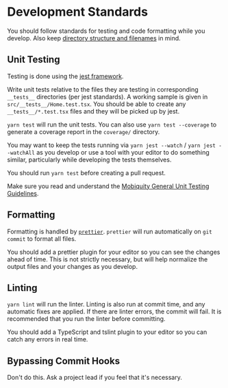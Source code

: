 # Development Standards
You should follow standards for testing and code formatting while you develop.
Also keep [directory structure and filenames](fs-structure.md) in mind.

## Unit Testing
Testing is done using the [jest framework](https://facebook.github.io/jest/docs/en/using-matchers.html).

Write unit tests relative to the files they are testing in corresponding
`__tests__` directories (per jest standards). A working sample is given in
`src/__tests__/Home.test.tsx`. You should be able to create any
`__tests__/*.test.tsx` files and they will be picked up by jest.

`yarn test` will run the unit tests. You can also use `yarn test --coverage`
to generate a coverage report in the `coverage/` directory.

You may want to keep the tests running via `yarn jest --watch` /
`yarn jest --watchAll` as you develop or use a tool with your editor to do
something similar, particularly while developing the tests themselves.

You should run `yarn test` before creating a pull request.

Make sure you read and understand the [Mobiquity General Unit Testing Guidelines](https://mobiquity.jira.com/wiki/spaces/MW/pages/21201492/General+Unit+Testing+Guidelines).

## Formatting
Formatting is handled by [`prettier`](https://github.com/prettier/prettier).
`prettier` will run automatically on `git commit` to format all files.

You should add a prettier plugin for your editor so you can see the changes
ahead of time. This is not strictly necessary, but will help normalize the
output files and your changes as you develop.

## Linting
`yarn lint` will run the linter. Linting is also run at commit time, and any
automatic fixes are applied. If there are linter errors, the commit will fail.
It is recommended that you run the linter before committing.

You should add a TypeScript and tslint plugin to your editor so you can catch
any errors in real time.

## Bypassing Commit Hooks
Don't do this. Ask a project lead if you feel that it's necessary.
